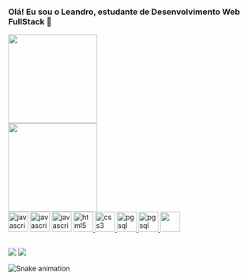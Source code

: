 ### Olá! Eu sou o Leandro, estudante de Desenvolvimento Web FullStack 👋

<div>
  <a href="https://github.com/spitzergodoi">
  <img height="180em" src="https://github-readme-stats.vercel.app/api?username=spitzergodoi&show_icons=true&theme=dark&include_all_commits=true&count_private=true"/>
</div>
  
<div>
  <a href="https://github.com/spitzergodoi">
  <img height="180em" src="https://github-readme-stats.vercel.app/api/top-langs/?username=spitzergodoi&layout=compact&langs_count=7&theme=dark"/>
</div>    
 
<div>
  <a href="https://developer.mozilla.org/en-US/docs/Web/JavaScript" target="_blank"> <img src="https://cdn.jsdelivr.net/gh/devicons/devicon/icons/javascript/javascript-plain.svg" alt="javascript" width="40" height="40"/></a>
 <a href="https://nodejs.org/en/about/" target="_blank"><img src="https://cdn.jsdelivr.net/gh/devicons/devicon/icons/nodejs/nodejs-plain-wordmark.svg" alt="javascript" width="40" height="40"/></a> 
  <a href="https://expressjs.com/" target="_blank"><img src="https://cdn.jsdelivr.net/gh/devicons/devicon/icons/express/express-original-wordmark.svg" alt="javascript" width="40" height="40"/></a> 
  <a href="https://www.w3.org/html/" target="_blank"> <img src="https://cdn.jsdelivr.net/gh/devicons/devicon/icons/html5/html5-plain-wordmark.svg"  alt="html5" width="40" height="40"/> </a> 
  <a href="https://www.w3schools.com/css/" target="_blank"> <img src="https://cdn.jsdelivr.net/gh/devicons/devicon/icons/css3/css3-plain-wordmark.svg" alt="css3" width="40" height="40"/> </a>
  <a href="https://www.postgresql.org/" target="_blank"> <img src="https://cdn.jsdelivr.net/gh/devicons/devicon/icons/postgresql/postgresql-plain-wordmark.svg" alt="pgsql" width="40"    height="40"/> </a>
  <a href="https://www.mongodb.com/" target="_blank"> <img src="https://cdn.jsdelivr.net/gh/devicons/devicon/icons/mongodb/mongodb-plain-wordmark.svg" alt="pgsql" width="40"    height="40"/> </a>
  <a href="https://www.heroku.com/" target="_blank"> <img src="https://cdn.jsdelivr.net/gh/devicons/devicon/icons/heroku/heroku-plain-wordmark.svg" width="40"    height="40"/> </a>
</div>
  
  ##
  
  <div>
   <a href = "mailto:leandro_spitzer@hotmail.com"><img src="https://img.shields.io/badge/Microsoft_Outlook-0078D4?style=for-the-badge&logo=microsoft-outlook&logoColor=white" target="_blank"></a>
  <a href="https://www.linkedin.com/in/leandro-spitzer-godoi-55b6a222a/" target="_blank"><img src="https://img.shields.io/badge/-LinkedIn-%230077B5?style=for-the-badge&logo=linkedin&logoColor=white" target="_blank"></a> 
  </div>
  
![Snake animation](https://github.com/SpitzerGodoi/SpitzerGodoi/blob/output/github-contribution-grid-snake.svg)
  
